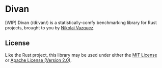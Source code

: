 # Divan

\[WIP] Divan (/diːvan/) is a statistically-comfy benchmarking library for Rust
projects, brought to you by [Nikolai Vazquez](https://hachyderm.io/@nikolai).

## License

Like the Rust project, this library may be used under either the
[MIT License](https://github.com/nvzqz/divan/blob/main/LICENSE-MIT) or
[Apache License (Version 2.0)](https://github.com/nvzqz/divan/blob/main/LICENSE-APACHE).

